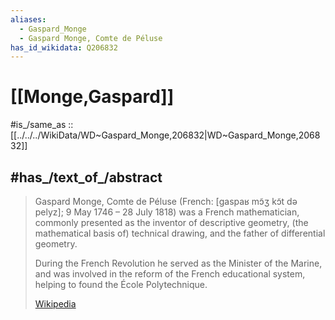 ```yaml
---
aliases:
  - Gaspard_Monge
  - Gaspard Monge, Comte de Péluse
has_id_wikidata: Q206832
---
```


# [[Monge,Gaspard]] 

#is_/same_as :: [[../../../WikiData/WD~Gaspard_Monge,206832|WD~Gaspard_Monge,206832]] 
## #has_/text_of_/abstract 

> Gaspard Monge, Comte de Péluse (French: [ɡaspaʁ mɔ̃ʒ kɔ̃t də pelyz]; 9 May 1746 – 28 July 1818) 
> was a French mathematician, commonly presented as the inventor of descriptive geometry, 
> (the mathematical basis of) technical drawing, and the father of differential geometry. 
> 
> During the French Revolution he served as the Minister of the Marine, 
> and was involved in the reform of the French educational system, helping to found the École Polytechnique.
>
> [Wikipedia](https://en.wikipedia.org/wiki/Gaspard%20Monge) 

